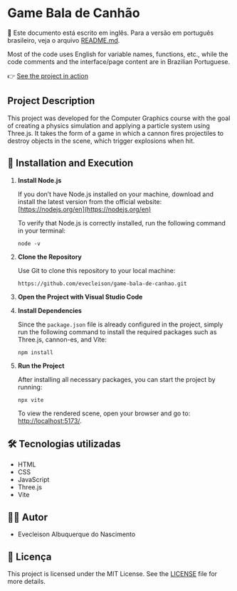 # Game Bala de Canhão

📌 Este documento está escrito em inglês. Para a versão em português brasileiro, veja o arquivo [README.md](./README.md).

Most of the code uses English for variable names, functions, etc., while the code comments and the interface/page content are in Brazilian Portuguese.

👉  [See the project in action](https://evecleison.github.io/game-bala-de-canhao/)

## Project Description

This project was developed for the Computer Graphics course with the goal of creating a physics simulation and applying a particle system using Three.js. It takes the form of a game in which a cannon fires projectiles to destroy objects in the scene, which trigger explosions when hit.

## 🔧 Installation and Execution

1. **Install Node.js**

   If you don’t have Node.js installed on your machine, download and install the latest version from the official website:  
   [https://nodejs.org/en](https://nodejs.org/en)

   To verify that Node.js is correctly installed, run the following command in your terminal:
   ```shell
   node -v

2. **Clone the Repository**

   Use Git to clone this repository to your local machine:
   ```shell
   https://github.com/evecleison/game-bala-de-canhao.git
   ```

3. **Open the Project with Visual Studio Code**

4. **Install Dependencies**

    Since the `package.json` file is already configured in the project, simply run the following command to install the required packages such as Three.js, cannon-es, and Vite:
    ```shell
    npm install
    ```

5. **Run the Project**

   After installing all necessary packages, you can start the project by running:
   ```shell
   npx vite
   ```

   To view the rendered scene, open your browser and go to: [http://localhost:5173/](http://localhost:5173/).

## 🛠️ Tecnologias utilizadas

- HTML
- CSS
- JavaScript
- Three.js
- Vite

## 👨‍💻 Autor

- Evecleison Albuquerque do Nascimento

## 📄 Licença

This project is licensed under the MIT License.
See the [LICENSE](./LICENSE) file for more details.
